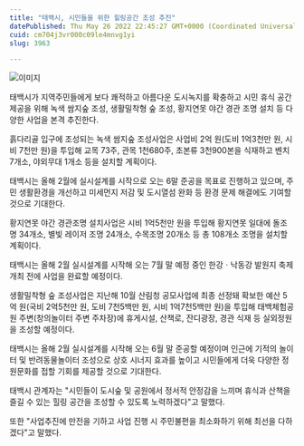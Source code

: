 ```yaml
---
title: "태백시, 시민들을 위한 힐링공간 조성 추진"
datePublished: Thu May 26 2022 22:45:27 GMT+0000 (Coordinated Universal Time)
cuid: cm704j3vr000c09le4mnvg1yi
slug: 3963

---
```



![이미지](https://cdn.hashnode.com/res/hashnode/image/upload/v1739256695068/106769f7-ba66-493c-8874-8f418c4e5ecb.jpeg)

태백시가 지역주민들에게 보다 쾌적하고 아름다운 도시녹지를 확충하고 시민 휴식 공간 제공을 위해 녹색 쌈지숲 조성, 생활밀착형 숲 조성, 황지연못 야간 경관 조명 설치 등 다양한 사업을 본격 추진한다.

흙다리골 입구에 조성되는 녹색 쌈지숲 조성사업은 사업비 2억 원(도비 1억3천만 원, 시비 7천만 원)을 투입해 교목 73주, 관목 1천680주, 초본류 3천900본을 식재하고 벤치 7개소, 야외무대 1개소 등을 설치할 계획이다.

태백시는 올해 2월에 실시설계를 시작으로 오는 6말 준공을 목표로 진행하고 있으며, 주민 생활환경을 개선하고 미세먼지 저감 및 도시열섬 완화 등 환경 문제 해결에도 기여할 것으로 기대한다.

황지연못 야간 경관조명 설치사업은 시비 1억5천만 원을 투입해 황지연못 일대에 돌조명 34개소, 별빛 레이저 조명 24개소, 수목조명 20개소 등 총 108개소 조명을 설치할 계획이다.

태백시는 올해 2월 실시설계를 시작해 오는 7월 말 예정 중인 한강ㆍ낙동강 발원지 축제 개최 전에 사업을 완료할 예정이다.

생활밀착형 숲 조성사업은 지난해 10월 산림청 공모사업에 최종 선정돼 확보한 예산 5억 원(국비 2억5천만 원, 도비 7천5백만 원, 시비 1억7천5백만 원)을 투입해 태백체험공원 주변(창의놀이터 주변 주차장)에 휴게시설, 산책로, 잔디광장, 경관 식재 등 실외정원을 조성할 예정이다.

태백시는 올해 2월 실시설계를 시작해 오는 6월 말 준공할 예정이며 인근에 기적의 놀이터 및 반려동물놀이터 조성으로 상호 시너지 효과를 높이고 시민들에게 더욱 다양한 정원문화를 접할 기회를 제공할 것으로 기대한다.

태백시 관계자는 "시민들이 도시숲 및 공원에서 정서적 안정감을 느끼며 휴식과 산책을 즐길 수 있는 힐링 공간을 조성할 수 있도록 노력하겠다"고 말했다.

또한 "사업추진에 만전을 기하고 사업 진행 시 주민불편을 최소화하기 위해 최선을 다하겠다"고 말했다.
